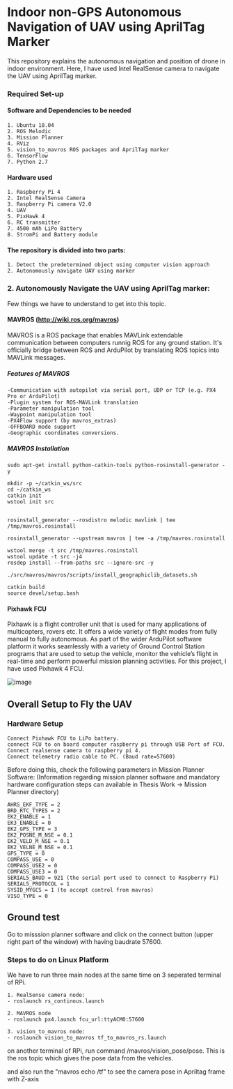 
# Indoor non-GPS Autonomous Navigation of UAV using AprilTag Marker 

This repository explains the autonomous navigation and position of drone in indoor environment. Here, I have used Intel RealSense camera to navigate the UAV using AprilTag marker. 

### Required Set-up

#### Software and Dependencies to be needed

    1. Ubuntu 18.04
    2. ROS Melodic
    3. Mission Planner
    4. RViz
    5. vision_to_mavros ROS packages and AprilTag marker
    6. TensorFlow 
    7. Python 2.7
    
    
#### Hardware used

    1. Raspberry Pi 4
    2. Intel RealSense Camera
    3. Raspberry Pi camera V2.0
    4. UAV
    5. PixHawk 4
    6. RC transmitter
    7. 4500 mAh LiPo Battery
    8. StromPi and Battery module
    

#### The repository is divided into two parts:
    1. Detect the predetermined object using computer vision approach
    2. Autonomously navigate UAV using marker
    

### 2. Autonomously Navigate the UAV using AprilTag marker:

Few things we have to understand to get into this topic.

#### MAVROS  (http://wiki.ros.org/mavros)
MAVROS is a ROS package that enables MAVLink extendable communication between computers runnig ROS for any ground station. It's officially bridge between ROS and ArduPilot by translating ROS topics into MAVLink messages.

##### Features of MAVROS

    -Communication with autopilot via serial port, UDP or TCP (e.g. PX4 Pro or ArduPilot)
    -Plugin system for ROS-MAVLink translation
    -Parameter manipulation tool
    -Waypoint manipulation tool
    -PX4Flow support (by mavros_extras)
    -OFFBOARD mode support
    -Geographic coordinates conversions.

##### MAVROS Installation

    sudo apt-get install python-catkin-tools python-rosinstall-generator -y
     
    mkdir -p ~/catkin_ws/src
    cd ~/catkin_ws
    catkin init
    wstool init src


    rosinstall_generator --rosdistro melodic mavlink | tee /tmp/mavros.rosinstall

    rosinstall_generator --upstream mavros | tee -a /tmp/mavros.rosinstall

    wstool merge -t src /tmp/mavros.rosinstall
    wstool update -t src -j4
    rosdep install --from-paths src --ignore-src -y

    ./src/mavros/mavros/scripts/install_geographiclib_datasets.sh
    
    catkin build
    source devel/setup.bash
    
#### Pixhawk FCU
Pixhawk is a flight controller unit that is used for many applications of multicopters, rovers etc.  It offers a wide variety of flight modes from fully manual to fully autonomous. As part of the wider ArduPilot software platform it works seamlessly with a variety of Ground Control Station programs that are used to setup the vehicle, monitor the vehicle’s flight in real-time and perform powerful mission planning activities.
For this project, I have used Pixhawk 4 FCU.

![image](https://user-images.githubusercontent.com/67440191/120722181-a1fe3d00-c4cf-11eb-9db3-75c651216857.png)



## Overall Setup to Fly the UAV

### Hardware Setup
    Connect Pixhawk FCU to LiPo battery. 
    connect FCU to on board computer raspberry pi through USB Port of FCU. 
    Connect realsense camera to raspberry pi 4.
    Connect telemetry radio cable to PC. (Baud rate=57600)
    
    
Before doing this, check the following parameters in Mission Planner Software: (Information regarding mission planner software and mandatory hardware configuration steps can available in Thesis Work -> Mission Planner directory)
 
    AHRS_EKF_TYPE = 2
    BRD_RTC_TYPES = 2
    EK2_ENABLE = 1
    EK3_ENABLE = 0
    EK2_GPS_TYPE = 3
    EK2_POSNE_M_NSE = 0.1
    EK2_VELD_M_NSE = 0.1
    EK2_VELNE_M_NSE = 0.1
    GPS_TYPE = 0
    COMPASS_USE = 0
    COMPASS_USE2 = 0
    COMPASS_USE3 = 0
    SERIAL5_BAUD = 921 (the serial port used to connect to Raspberry Pi)
    SERIAL5_PROTOCOL = 1
    SYSID_MYGCS = 1 (to accept control from mavros)
    VISO_TYPE = 0


## Ground test

Go to misssion planner software and click on the connect button (upper right part of the window) with having baudrate 57600.

### Steps to do on Linux Platform

We have to run three main nodes at the same time on 3 seperated terminal of RPi.

    1. RealSense camera node:
    - roslaunch rs_continous.launch
    
    2. MAVROS node
    - roslaunch px4.launch fcu_url:ttyACM0:57600
    
    3. vision_to_mavros node:
    - roslaunch vision_to_mavros tf_to_mavros_rs.launch

on another terminal of RPi, run command /mavros/vision_pose/pose. This is the ros topic which gives the pose data from the vehicles.

and also run the "mavros echo /tf" to see the camera pose in Apriltag frame with Z-axis  
